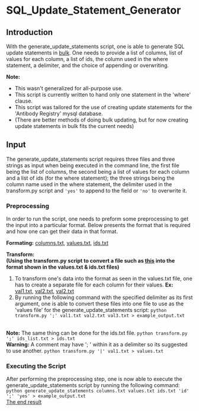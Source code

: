 # SQL_Update_Statement_Generator
## Introduction
With the generate_update_statements script, one is able to generate SQL update statements in [bulk](https://github.com/Phileodontist/SQL_Update_Statement_Generator/blob/master/example_output.txt). One needs to provide a list of columns, list of values for each column, a list of ids, the column used in the where statement, a delimiter, and the choice of appending or overwriting.

**Note:** 
* This wasn't generalized for all-purpose use.
* This script is currently written to hand only one statement in the 'where' clause.
* This script was tailored for the use of creating update statements for the 'Antibody Registry' mysql database.  
* (There are better methods of doing bulk updating, but for now creating update statements in bulk fits the current needs)

## Input
The generate_update_statements script requires three files and three strings as input when being executed in the command line, the first file being the list of columns, the second being a list of values for each column and a list of ids (for the where statement); the three strings being the column name used in the where statement, the delimiter used in the transform.py script and `'yes'` to append to the field or `'no'` to overwrite it.
 
### Preprocessing
In order to run the script, one needs to preform some preprocessing to get the input into a particular format. Below presents the format that is required and how one can get their data in that format.

**Formating:** [columns.txt](https://github.com/Phileodontist/SQL_Update_Statement_Generator/blob/master/columns.txt), [values.txt](https://github.com/Phileodontist/SQL_Update_Statement_Generator/blob/master/values.txt), [ids.txt](https://github.com/Phileodontist/SQL_Update_Statement_Generator/blob/master/ids.txt)

**Transform: 
<br/> (Using the transform.py script to convert a file such as [this](https://github.com/Phileodontist/SQL_Update_Statement_Generator/blob/master/val1.txt) into the format shown in the values.txt & ids.txt files)** 

1. To transform one's data into the format as seen in the values.txt file, one has to create a separate file for each column for their values. **Ex:** [val1.txt](https://github.com/Phileodontist/SQL_Update_Statement_Generator/blob/master/val1.txt), [val2.txt](https://github.com/Phileodontist/SQL_Update_Statement_Generator/blob/master/val2.txt), [val2.txt](https://github.com/Phileodontist/SQL_Update_Statement_Generator/blob/master/val3.txt)
2. By running the following command with the specified delimiter as its first argument, one is able to convert these files into one file to use as the 'values file' for the generate_update_statements script: `python transform.py ';' val1.txt val2.txt val3.txt > example_output.txt`

</br>**Note:** The same thing can be done for the ids.txt file. `python transform.py ';' ids_list.txt > ids.txt`
</br>**Warning:** A comment may have '; ' within it as a delimiter so its suggested to use another. `python transform.py '|' val1.txt > values.txt`

### Executing the Script
After performing the preprocessing step, one is now able to execute the generate_update_statements script by running the following command: `python generate_update_statements columns.txt values.txt ids.txt 'id' ';' 'yes' > example_output.txt` 
<br/>[The end result](https://github.com/Phileodontist/SQL_Update_Statement_Generator/blob/master/example_output.txt)
